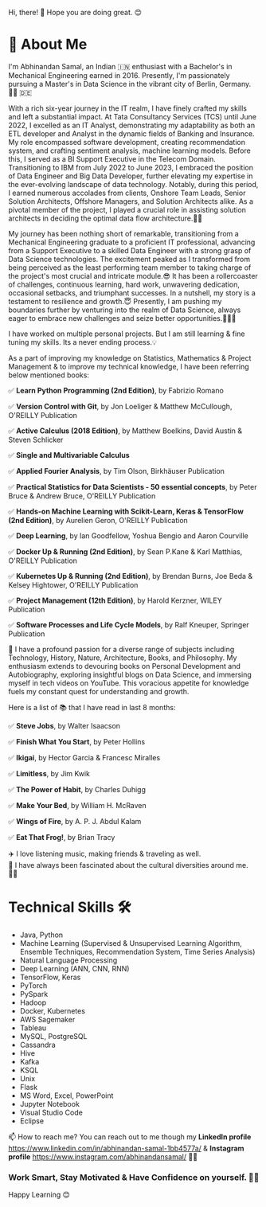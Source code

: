 Hi, there! 👋 Hope you are doing great. 😊

# 🚀 About Me

I'm Abhinandan Samal, an Indian 🇮🇳 enthusiast with a Bachelor's in Mechanical Engineering earned in 2016. Presently, I'm passionately pursuing a Master's in Data Science in the vibrant city of Berlin, Germany.🧑‍🎓 🇩🇪

With a rich six-year journey in the IT realm, I have finely crafted my skills and left a substantial impact. At Tata Consultancy Services (TCS) until June 2022, I excelled as an IT Analyst, demonstrating my adaptability as both an ETL developer and Analyst in the dynamic fields of Banking and Insurance. My role encompassed software development, creating recommendation system, and crafting sentiment analysis, machine learning models. Before this, I served as a BI Support Executive in the Telecom Domain. Transitioning to IBM from July 2022 to June 2023, I embraced the position of Data Engineer and Big Data Developer, further elevating my expertise in the ever-evolving landscape of data technology. Notably, during this period, I earned numerous accolades from clients, Onshore Team Leads, Senior Solution Architects, Offshore Managers, and Solution Architects alike. As a pivotal member of the project, I played a crucial role in assisting solution architects in deciding the optimal data flow architecture.👨‍💻

My journey has been nothing short of remarkable, transitioning from a Mechanical Engineering graduate to a proficient IT professional, advancing from a Support Executive to a skilled Data Engineer with a strong grasp of Data Science technologies. The excitement peaked as I transformed from being perceived as the least performing team member to taking charge of the project's most crucial and intricate module.😎 It has been a rollercoaster of challenges, continuous learning, hard work, unwavering dedication, occasional setbacks, and triumphant successes. In a nutshell, my story is a testament to resilience and growth.😇 Presently, I am pushing my boundaries further by venturing into the realm of Data Science, always eager to embrace new challenges and seize better opportunities.💪👨‍💻

I have worked on multiple personal projects. But I am still learning & fine tuning my skills. Its a never ending process.💡

As a part of improving my knowledge on Statistics, Mathematics & Project Management & to improve my technical knowledge, I have been referring below mentioned books:

✅ __Learn Python Programming (2nd Edition)__, by Fabrizio Romano

✅ __Version Control with Git__, by Jon Loeliger & Matthew McCullough, O'REILLY Publication

✅ __Active Calculus (2018 Edition)__, by Matthew Boelkins, David Austin & Steven Schlicker

✅ __Single and Multivariable Calculus__

✅ __Applied Fourier Analysis__, by Tim Olson, Birkhäuser Publication

✅ __Practical Statistics for Data Scientists - 50 essential concepts__, by Peter Bruce & Andrew Bruce, O'REILLY Publication

✅ __Hands-on Machine Learning with Scikit-Learn, Keras & TensorFlow (2nd Edition)__, by Aurelien Geron, O'REILLY Publication

✅ __Deep Learning__, by Ian Goodfellow, Yoshua Bengio and Aaron Courville

✅ __Docker Up & Running (2nd Edition)__, by Sean P.Kane & Karl Matthias, O'REILLY Publication

✅ __Kubernetes Up & Running (2nd Edition)__, by Brendan Burns, Joe Beda & Kelsey Hightower, O'REILLY Publication

✅ __Project Management (12th Edition)__, by Harold Kerzner, WILEY Publication

✅ __Software Processes and Life Cycle Models__, by Ralf Kneuper, Springer Publication

📌 I have a profound passion for a diverse range of subjects including Technology, History, Nature, Architecture, Books, and Philosophy. My enthusiasm extends to devouring books on Personal Development and Autobiography, exploring insightful blogs on Data Science, and immersing myself in tech videos on YouTube. This voracious appetite for knowledge fuels my constant quest for understanding and growth. 

Here is a list of 📚 that I have read in last 8 months:  

✅ __Steve Jobs__, by Walter Isaacson  

✅ __Finish What You Start__, by Peter Hollins  

✅ __Ikigai__, by Hector Garcia & Francesc Miralles  

✅ __Limitless__, by Jim Kwik  

✅ __The Power of Habit__, by Charles Duhigg  

✅ __Make Your Bed__, by William H. McRaven  

✅ __Wings of Fire__, by A. P. J. Abdul Kalam  

✅ __Eat That Frog!__, by Brian Tracy

✈️ I love listening music, making friends & traveling as well.  
👀 I have always been fascinated about the cultural diversities around me. 🫶🏼

# Technical Skills 🛠️
- Java, Python  
- Machine Learning (Supervised & Unsupervised Learning Algorithm, Ensemble Techniques, Recommendation System, Time Series Analysis)  
- Natural Language Processing
- Deep Learning (ANN, CNN, RNN)
- TensorFlow, Keras
- PyTorch
- PySpark
- Hadoop
- Docker, Kubernetes
- AWS Sagemaker
- Tableau
- MySQL, PostgreSQL  
- Cassandra
- Hive   
- Kafka
- KSQL
- Unix
- Flask
- MS Word, Excel, PowerPoint  
- Jupyter Notebook  
- Visual Studio Code  
- Eclipse


📫 How to reach me?  You can reach out to me though my **LinkedIn profile** https://www.linkedin.com/in/abhinandan-samal-1bb4577a/ & **Instagram profile** https://www.instagram.com/abhinandansamal/ 🤳🏼

### Work Smart, Stay Motivated & Have Confidence on yourself. 💪🏼
Happy Learning 😊
